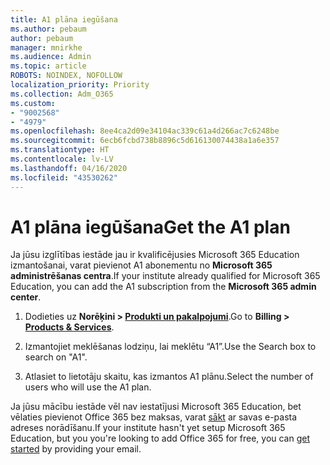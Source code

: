 ```yaml
---
title: A1 plāna iegūšana
ms.author: pebaum
author: pebaum
manager: mnirkhe
ms.audience: Admin
ms.topic: article
ROBOTS: NOINDEX, NOFOLLOW
localization_priority: Priority
ms.collection: Adm_O365
ms.custom:
- "9002568"
- "4979"
ms.openlocfilehash: 8ee4ca2d09e34104ac339c61a4d266ac7c6248be
ms.sourcegitcommit: 6ecb6fcbd738b8896c5d616130074438a1a6e357
ms.translationtype: HT
ms.contentlocale: lv-LV
ms.lasthandoff: 04/16/2020
ms.locfileid: "43530262"
---
```

# <a name="get-the-a1-plan"></a><span data-ttu-id="9d85f-102">A1 plāna iegūšana</span><span class="sxs-lookup"><span data-stu-id="9d85f-102">Get the A1 plan</span></span>

<span data-ttu-id="9d85f-103">Ja jūsu izglītības iestāde jau ir kvalificējusies Microsoft 365 Education izmantošanai, varat pievienot A1 abonementu no **Microsoft 365 administrēšanas centra**.</span><span class="sxs-lookup"><span data-stu-id="9d85f-103">If your institute already qualified for Microsoft 365 Education, you can add the A1 subscription from the **Microsoft 365 admin center**.</span></span> 

1. <span data-ttu-id="9d85f-104">Dodieties uz **Norēķini > [Produkti un pakalpojumi](https://go.microsoft.com/fwlink/p/?linkid=868433)**.</span><span class="sxs-lookup"><span data-stu-id="9d85f-104">Go to **Billing > [Products & Services](https://go.microsoft.com/fwlink/p/?linkid=868433)**.</span></span>

2. <span data-ttu-id="9d85f-105">Izmantojiet meklēšanas lodziņu, lai meklētu “A1”.</span><span class="sxs-lookup"><span data-stu-id="9d85f-105">Use the Search box to search on "A1".</span></span>

3. <span data-ttu-id="9d85f-106">Atlasiet to lietotāju skaitu, kas izmantos A1 plānu.</span><span class="sxs-lookup"><span data-stu-id="9d85f-106">Select the number of users who will use the A1 plan.</span></span>

<span data-ttu-id="9d85f-107">Ja jūsu mācību iestāde vēl nav iestatījusi Microsoft 365 Education, bet vēlaties pievienot Office 365 bez maksas, varat [sākt](https://www.microsoft.com/education/products/office) ar savas e-pasta adreses norādīšanu.</span><span class="sxs-lookup"><span data-stu-id="9d85f-107">If your institute hasn't yet setup Microsoft 365 Education, but you you're looking to add Office 365 for free, you can [get started](https://www.microsoft.com/education/products/office) by providing your email.</span></span> 
